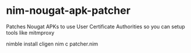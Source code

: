 # nim-nougat-apk-patcher
Patches Nougat APKs to use User Certificate Authorities so you can setup tools like mitmproxy


  nimble install cligen
  nim c patcher.nim
